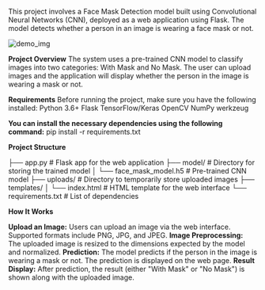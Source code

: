 This project involves a Face Mask Detection model built using Convolutional Neural Networks (CNN), deployed as a web application using Flask. 
The model detects whether a person in an image is wearing a face mask or not.

![demo_img](https://github.com/user-attachments/assets/82d5c81e-f118-48e4-b248-1d4ca6db5f80)

**Project Overview**
The system uses a pre-trained CNN model to classify images into two categories: With Mask and No Mask.
The user can upload images and the application will display whether the person in the image is wearing a mask or not.

**Requirements**
Before running the project, make sure you have the following installed:
Python 3.6+
Flask
TensorFlow/Keras
OpenCV
NumPy
werkzeug

**You can install the necessary dependencies using the following command:**
pip install -r requirements.txt

**Project Structure**

├── app.py                       # Flask app for the web application
├── model/                       # Directory for storing the trained model
│   └── face_mask_model.h5       # Pre-trained CNN model
├── uploads/                     # Directory to temporarily store uploaded images
├── templates/
│   └── index.html               # HTML template for the web interface
└── requirements.txt             # List of dependencies

**How It Works**

**Upload an Image:** Users can upload an image via the web interface. Supported formats include PNG, JPG, and JPEG.
**Image Preprocessing:** The uploaded image is resized to the dimensions expected by the model and normalized.
**Prediction:** The model predicts if the person in the image is wearing a mask or not. The prediction is displayed on the web page.
**Result Display:** After prediction, the result (either "With Mask" or "No Mask") is shown along with the uploaded image.



